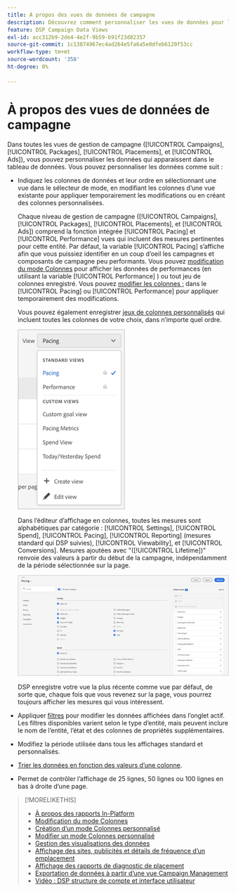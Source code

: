 ```yaml
---
title: À propos des vues de données de campagne
description: Découvrez comment personnaliser les vues de données pour les campagnes, les packages, les emplacements et les publicités.
feature: DSP Campaign Data Views
exl-id: acc312b9-2de4-4e2f-9b59-b91f23d82357
source-git-commit: 1c13874967ec4ad264e5fa6a5e0dfeb6120f53cc
workflow-type: tm+mt
source-wordcount: '358'
ht-degree: 0%

---
```


# À propos des vues de données de campagne

Dans toutes les vues de gestion de campagne ([!UICONTROL Campaigns], [!UICONTROL Packages], [!UICONTROL Placements], et [!UICONTROL Ads]), vous pouvez personnaliser les données qui apparaissent dans le tableau de données. Vous pouvez personnaliser les données comme suit :

* Indiquez les colonnes de données et leur ordre en sélectionnant une vue dans le sélecteur de mode, en modifiant les colonnes d’une vue existante pour appliquer temporairement les modifications ou en créant des colonnes personnalisées.

   Chaque niveau de gestion de campagne ([!UICONTROL Campaigns], [!UICONTROL Packages], [!UICONTROL Placements], et [!UICONTROL Ads]) comprend la fonction intégrée [!UICONTROL Pacing] et [!UICONTROL Performance] vues qui incluent des mesures pertinentes pour cette entité. Par défaut, la variable [!UICONTROL Pacing] s’affiche afin que vous puissiez identifier en un coup d’oeil les campagnes et composants de campagne peu performants. Vous pouvez [modification du mode Colonnes](column-view-change.md) pour afficher les données de performances (en utilisant la variable [!UICONTROL Performance] ) ou tout jeu de colonnes enregistré. Vous pouvez [modifier les colonnes ;](column-view-edit.md) dans le [!UICONTROL Pacing] ou [!UICONTROL Performance] pour appliquer temporairement des modifications.

   Vous pouvez également enregistrer [jeux de colonnes personnalisés](column-view-create.md) qui incluent toutes les colonnes de votre choix, dans n’importe quel ordre.

   ![sélecteur de mode Colonne](/help/dsp/assets/column-view-selector.png)

   Dans l’éditeur d’affichage en colonnes, toutes les mesures sont alphabétiques par catégorie : [!UICONTROL Settings], [!UICONTROL Spend], [!UICONTROL Pacing], [!UICONTROL Reporting] (mesures standard qui DSP suivies), [!UICONTROL Viewability], et [!UICONTROL Conversions]. Mesures ajoutées avec &quot;([!UICONTROL Lifetime])&quot; renvoie des valeurs à partir du début de la campagne, indépendamment de la période sélectionnée sur la page.

   ![éditeur d’affichage des colonnes](/help/dsp/assets/column-view-editor.png)

   DSP enregistre votre vue la plus récente comme vue par défaut, de sorte que, chaque fois que vous revenez sur la page, vous pourrez toujours afficher les mesures qui vous intéressent.

* Appliquer [filtres](campaign-data-filter.md) pour modifier les données affichées dans l’onglet actif. Les filtres disponibles varient selon le type d’entité, mais peuvent inclure le nom de l’entité, l’état et des colonnes de propriétés supplémentaires.

* Modifiez la période utilisée dans tous les affichages standard et personnalisés.

* [Trier les données en fonction des valeurs d’une colonne](campaign-data-sort.md).

* Permet de contrôler l’affichage de 25 lignes, 50 lignes ou 100 lignes en bas à droite d’une page.

>[!MORELIKETHIS]
>
>* [À propos des rapports In-Platform](campaign-reports-about.md)
>* [Modification du mode Colonnes](column-view-change.md)
>* [Création d’un mode Colonnes personnalisé](column-view-create.md)
>* [Modifier un mode Colonnes personnalisé](column-view-edit.md)
>* [Gestion des visualisations des données](campaign-data-visualization-manage.md)
>* [Affichage des sites, publicités et détails de fréquence d’un emplacement](placement-details-view.md)
>* [Affichage des rapports de diagnostic de placement](placement-diagnostics.md)
>* [Exportation de données à partir d’une vue Campaign Management](campaign-export-data.md)
>* [Vidéo : DSP structure de compte et interface utilisateur](https://experienceleague.adobe.com/docs/advertising-cloud-learn/tutorials/dsp/ui.html)

